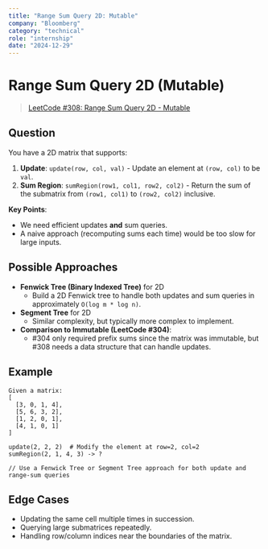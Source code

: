 ```yaml
---
title: "Range Sum Query 2D: Mutable"
company: "Bloomberg"
category: "technical"
role: "internship" 
date: "2024-12-29"
---
```


# Range Sum Query 2D (Mutable)

> [LeetCode #308: Range Sum Query 2D - Mutable](https://github.com/doocs/leetcode/blob/main/solution/0300-0399/0308.Range%20Sum%20Query%202D%20-%20Mutable/README_EN.md)

## Question
You have a 2D matrix that supports:
1. **Update**: `update(row, col, val)` - Update an element at `(row, col)` to be `val`.
2. **Sum Region**: `sumRegion(row1, col1, row2, col2)` - Return the sum of the submatrix from `(row1, col1)` to `(row2, col2)` inclusive.

**Key Points**:
- We need efficient updates **and** sum queries.
- A naive approach (recomputing sums each time) would be too slow for large inputs.

## Possible Approaches
- **Fenwick Tree (Binary Indexed Tree)** for 2D
  - Build a 2D Fenwick tree to handle both updates and sum queries in approximately `O(log m * log n)`.
- **Segment Tree** for 2D
  - Similar complexity, but typically more complex to implement.
- **Comparison to Immutable (LeetCode #304)**:
  - #304 only required prefix sums since the matrix was immutable, but #308 needs a data structure that can handle updates.

## Example
```
Given a matrix:
[
  [3, 0, 1, 4],
  [5, 6, 3, 2],
  [1, 2, 0, 1],
  [4, 1, 0, 1]
]

update(2, 2, 2)  # Modify the element at row=2, col=2
sumRegion(2, 1, 4, 3) -> ?

// Use a Fenwick Tree or Segment Tree approach for both update and range-sum queries
```

## Edge Cases
- Updating the same cell multiple times in succession.
- Querying large submatrices repeatedly.
- Handling row/column indices near the boundaries of the matrix.